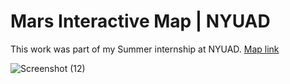 # Mars Interactive Map | NYUAD

This work was part of my Summer internship at NYUAD.
<a href="https://al-ateqi.github.io/NYUAD-Mars-Map/" target="_blank">Map link</a>



![Screenshot (12)](https://user-images.githubusercontent.com/110030705/204807710-39f808b1-78bb-4003-9612-3bb47168d0ea.png)
